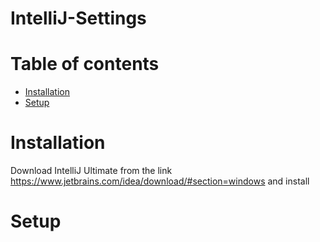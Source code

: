 # IntelliJ-Settings

Table of contents
=================

<!--ts-->
* [Installation](#installation)
* [Setup](#setup)

<!--te-->

Installation
============
Download IntelliJ Ultimate from the link https://www.jetbrains.com/idea/download/#section=windows and install

Setup
============

